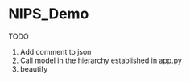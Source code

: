 # NIPS_Demo

TODO

1. Add comment to json
2. Call model in the hierarchy established in app.py
3. beautify